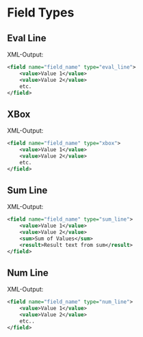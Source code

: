 # Field Types

## Eval Line

XML-Output:

```xml
<field name="field_name" type="eval_line">
    <value>Value 1</value>
    <value>Value 2</value>
    etc.
</field>
```


## XBox

XML-Output:

```xml
<field name="field_name" type="xbox">
    <value>Value 1</value>
    <value>Value 2</value>
    etc.
</field>
```

## Sum Line

XML-Output:

```xml
<field name="field_name" type="sum_line">
    <value>Value 1</value>
    <value>Value 2</value>
    <sum>Sum of Values</sum>
    <result>Result text from sum</result>
</field>
```

## Num Line

XML-Output:

```xml
<field name="field_name" type="num_line">
    <value>Value 1</value>
    <value>Value 2</value>
    etc..
</field>
```
